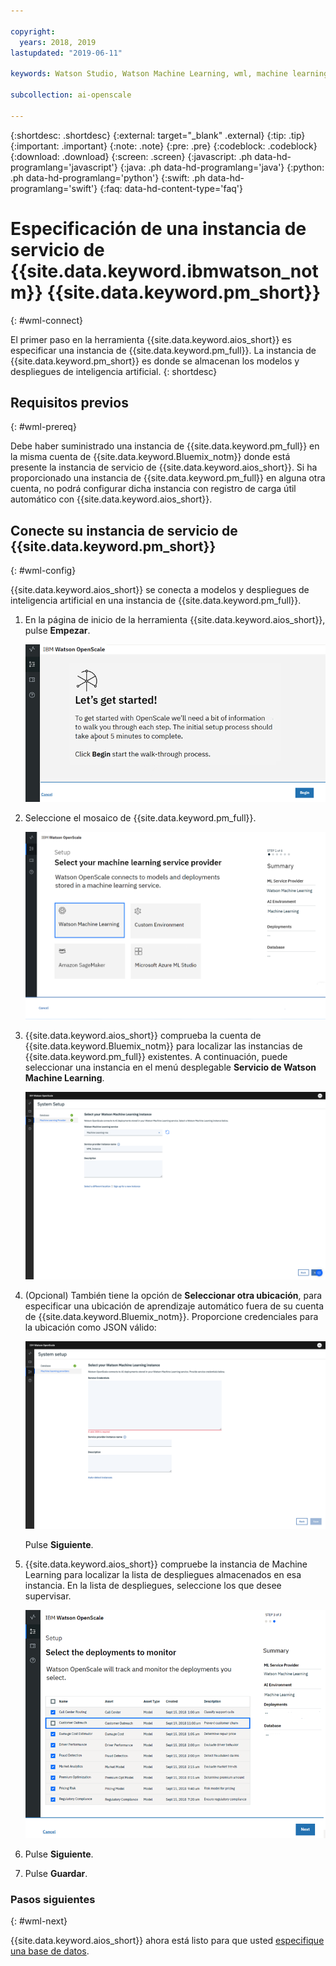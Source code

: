 ```yaml
---

copyright:
  years: 2018, 2019
lastupdated: "2019-06-11"

keywords: Watson Studio, Watson Machine Learning, wml, machine learning, services

subcollection: ai-openscale

---
```


{:shortdesc: .shortdesc}
{:external: target="_blank" .external}
{:tip: .tip}
{:important: .important}
{:note: .note}
{:pre: .pre}
{:codeblock: .codeblock}
{:download: .download}
{:screen: .screen}
{:javascript: .ph data-hd-programlang='javascript'}
{:java: .ph data-hd-programlang='java'}
{:python: .ph data-hd-programlang='python'}
{:swift: .ph data-hd-programlang='swift'}
{:faq: data-hd-content-type='faq'}

# Especificación de una instancia de servicio de {{site.data.keyword.ibmwatson_notm}} {{site.data.keyword.pm_short}}
{: #wml-connect}

El primer paso en la herramienta {{site.data.keyword.aios_short}} es especificar una instancia de {{site.data.keyword.pm_full}}. La instancia de {{site.data.keyword.pm_short}} es donde se almacenan los modelos y despliegues de inteligencia artificial.
{: shortdesc}

## Requisitos previos
{: #wml-prereq}

Debe haber suministrado una instancia de {{site.data.keyword.pm_full}} en la misma cuenta de {{site.data.keyword.Bluemix_notm}} donde
está presente la instancia de servicio de {{site.data.keyword.aios_short}}. Si ha proporcionado una instancia de {{site.data.keyword.pm_full}} en alguna otra cuenta, no
podrá configurar dicha instancia con registro de carga útil automático con {{site.data.keyword.aios_short}}.

## Conecte su instancia de servicio de {{site.data.keyword.pm_short}}
{: #wml-config}

{{site.data.keyword.aios_short}} se conecta a modelos y despliegues de inteligencia artificial en una instancia de {{site.data.keyword.pm_full}}.

1.  En la página de inicio de la herramienta {{site.data.keyword.aios_short}}, pulse **Empezar**.

    ![Página de inicio](images/gs-config-start.png)

2.  Seleccione el mosaico de {{site.data.keyword.pm_full}}.

    ![Selección de mosaico](images/connect-wml.png)

3.  {{site.data.keyword.aios_short}} comprueba la cuenta de {{site.data.keyword.Bluemix_notm}} para localizar las instancias de
{{site.data.keyword.pm_full}} existentes. A continuación, puede seleccionar una instancia en el menú desplegable **Servicio de Watson Machine Learning**.

    ![Seleccionar servicio de {{site.data.keyword.pm_short}}](images/gs-set-wml.png)

4.  (Opcional) También tiene la opción de **Seleccionar otra ubicación**, para especificar una ubicación de aprendizaje automático fuera de su cuenta de {{site.data.keyword.Bluemix_notm}}. Proporcione credenciales para la ubicación como JSON válido:

    ![Establecer instancia de {{site.data.keyword.pm_short}}](images/gs-get-wml.png)

    Pulse **Siguiente**.

5.  {{site.data.keyword.aios_short}} compruebe la instancia de Machine Learning para localizar la lista de despliegues almacenados en esa instancia. En la lista de despliegues, seleccione los que desee supervisar.

    ![Seleccionar despliegues](images/gs-config-deploy.png)

6.  Pulse **Siguiente**.
7.  Pulse **Guardar**.

### Pasos siguientes
{: #wml-next}

{{site.data.keyword.aios_short}} ahora está listo para que usted [especifique una base de datos](/docs/services/ai-openscale?topic=ai-openscale-connect-db).
